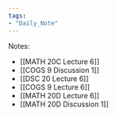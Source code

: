 ```yaml
---
tags:
- "Daily_Note"
---
```

Notes:  
- [[MATH 20C Lecture 6]]  
- [[COGS 9 Discussion 1]]  
- [[DSC 20 Lecture 6]]  
- [[COGS 9 Lecture 6]]  
- [[MATH 20D Lecture 6]]  
- [[MATH 20D Discussion 1]]  
